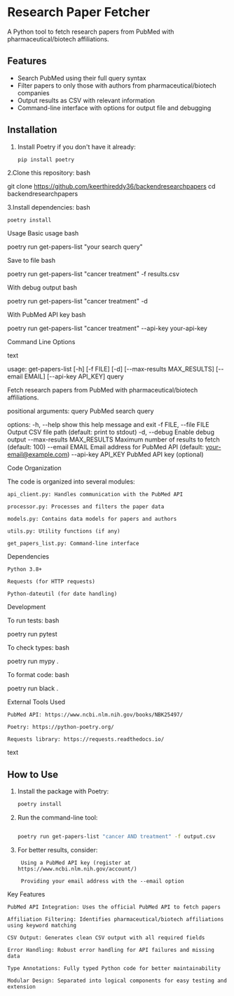 
# Research Paper Fetcher

A Python tool to fetch research papers from PubMed with pharmaceutical/biotech affiliations.

## Features

- Search PubMed using their full query syntax
- Filter papers to only those with authors from pharmaceutical/biotech companies
- Output results as CSV with relevant information
- Command-line interface with options for output file and debugging

## Installation

1. Install Poetry if you don't have it already:
   ```bash
   pip install poetry

2.Clone this repository:
bash

git clone https://github.com/keerthireddy36/backendresearchpapers
cd backendresearchpapers

3.Install dependencies:
bash

    poetry install

Usage
Basic usage
bash

poetry run get-papers-list "your search query"

Save to file
bash

poetry run get-papers-list "cancer treatment" -f results.csv

With debug output
bash

poetry run get-papers-list "cancer treatment" -d

With PubMed API key
bash

poetry run get-papers-list "cancer treatment" --api-key your-api-key

Command Line Options

text

usage: get-papers-list [-h] [-f FILE] [-d] [--max-results MAX_RESULTS] [--email EMAIL] [--api-key API_KEY] query

Fetch research papers from PubMed with pharmaceutical/biotech affiliations.

positional arguments:
  query                 PubMed search query

options:
  -h, --help            show this help message and exit
  -f FILE, --file FILE  Output CSV file path (default: print to stdout)
  -d, --debug           Enable debug output
  --max-results MAX_RESULTS
                        Maximum number of results to fetch (default: 100)
  --email EMAIL         Email address for PubMed API (default: your-email@example.com)
  --api-key API_KEY     PubMed API key (optional)

Code Organization

The code is organized into several modules:

    api_client.py: Handles communication with the PubMed API

    processor.py: Processes and filters the paper data

    models.py: Contains data models for papers and authors

    utils.py: Utility functions (if any)

    get_papers_list.py: Command-line interface

Dependencies

    Python 3.8+

    Requests (for HTTP requests)

    Python-dateutil (for date handling)

Development

To run tests:
bash

poetry run pytest

To check types:
bash

poetry run mypy .

To format code:
bash

poetry run black .

External Tools Used

    PubMed API: https://www.ncbi.nlm.nih.gov/books/NBK25497/

    Poetry: https://python-poetry.org/

    Requests library: https://requests.readthedocs.io/

text


## How to Use

1. Install the package with Poetry:
   ```bash
   poetry install

2. Run the command-line tool:
    ```bash

    poetry run get-papers-list "cancer AND treatment" -f output.csv

3. For better results, consider:

        Using a PubMed API key (register at https://www.ncbi.nlm.nih.gov/account/)

        Providing your email address with the --email option

Key Features

    PubMed API Integration: Uses the official PubMed API to fetch papers

    Affiliation Filtering: Identifies pharmaceutical/biotech affiliations using keyword matching

    CSV Output: Generates clean CSV output with all required fields

    Error Handling: Robust error handling for API failures and missing data

    Type Annotations: Fully typed Python code for better maintainability

    Modular Design: Separated into logical components for easy testing and extension

